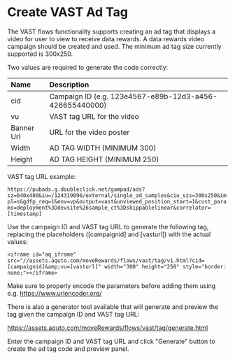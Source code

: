 Create VAST Ad Tag
==================

The VAST flows functionality supports creating an ad tag that displays a video for user to view to receive data rewards. A data rewards video campaign should be created and used. The minimum ad tag size currently supported is 300x250.

Two values are required to generate the code correctly:

|Name|Description|
|:----|:--------|
|cid| Campaign ID (e.g. 123e4567-e89b-12d3-a456-426655440000)|
|vu| VAST tag URL for the video|
|Banner Url| URL for the video poster|
|Width| AD TAG WIDTH (MINIMUM 300)|
|Height| AD TAG HEIGHT (MINIMUM 250)|

VAST tag URL example:

`https://pubads.g.doubleclick.net/gampad/ads?sz=640x480&iu=/124319096/external/single_ad_samples&ciu_szs=300x250&impl=s&gdfp_req=1&env=vp&output=vast&unviewed_position_start=1&cust_params=deployment%3Ddevsite%26sample_ct%3Dskippablelinear&correlator=[timestamp]`

Use the campaign ID and VAST tag URL to generate the following tag, replacing the placeholders ([campaignid] and [vasturl]) with the actual values:

`<iframe id="aq_iframe" src="//assets.aquto.com/moveRewards/flows/vast/tag/v1.html?cid=[campaignid]&amp;vu=[vasturl]" width="300" height="250" style="border: none;"></iframe>`

Make sure to properly encode the parameters before adding them using e.g. https://www.urlencoder.org/

There is also a generator tool available that will generate and preview the tag given the campaign ID and VAST tag URL:

https://assets.aquto.com/moveRewards/flows/vast/tag/generate.html

Enter the campaign ID and VAST tag URL and click "Generate" button to create the ad tag code and preview panel.
